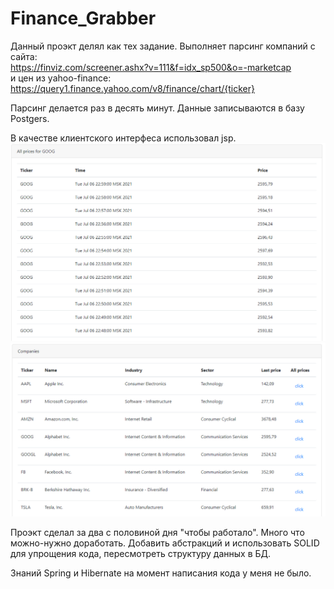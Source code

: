 <h1>Finance_Grabber</h1>

Данный проэкт делял как тех задание. 
Выполняет парсинг компаний с сайта:  
https://finviz.com/screener.ashx?v=111&f=idx_sp500&o=-marketcap
<br>
и цен из yahoo-finance:
<br>
https://query1.finance.yahoo.com/v8/finance/chart/{ticker}

Парсинг делается раз в десять минут. Данные записываются в базу Postgers.

В качестве клиентского интерфеса использовал jsp.
![Иллюстрация к проекту](https://github.com/RamonOga/Finance_Graber/blob/master/img/allPrices.PNG)
![Иллюстрация к проекту](https://github.com/RamonOga/Finance_Graber/blob/master/img/index.PNG)

Проэкт сделал за два с половиной дня "чтобы работало". Много что можно-нужно доработать.
Добавить абстракций и использовать SOLID для упрощения кода, пересмотреть структуру данных в БД.
<br>

Знаний Spring и Hibernate на момент написания кода у меня не было. 







